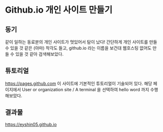 # Github.io 개인 사이트 만들기

## 동기
같이 일하는 동료분의 개인 사이트가 멋있어서 탐이 났다!
간단하게 개인 사이트를 만들 수 있을 것 같은 (아마) 착각도 들고, 
github.io 라는 이름을 보건대 웹호스팅 없어도 만들 수 있을 것 같아 검색해보았다.

## 튜토리얼
https://pages.github.com 이 사이트에 기본적인 튜토리얼이 기술되어 있다.
해당 페이지에서 User or organization site / A terminal 을 선택하여 hello word 까지 수행해보았다.

## 결과물
https://eyshin05.github.io
